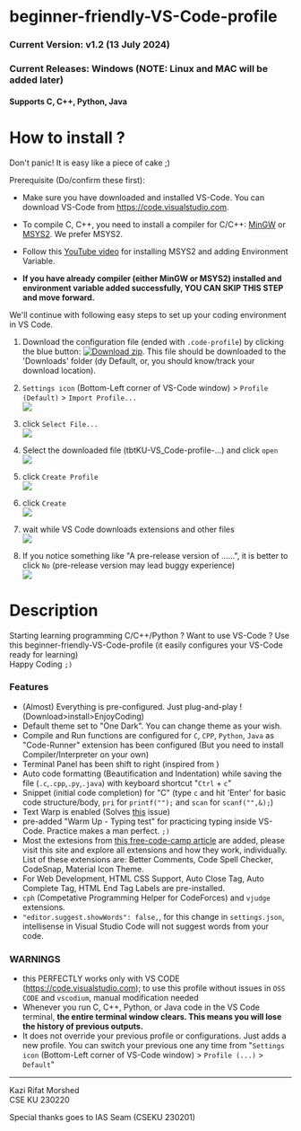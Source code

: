 # beginner-friendly-VS-Code-profile

### Current Version: v1.2 (13 July 2024)

### Current Releases: Windows (NOTE: Linux and MAC will be added later)

#### Supports C, C++, Python, Java

# How to install ?

Don't panic! It is easy like a piece of cake ;)

Prerequisite (Do/confirm these first):  

- Make sure you have downloaded and installed VS-Code. You can download VS-Code from <https://code.visualstudio.com>.

- To compile C, C++, you need to install a compiler for C/C++: [MinGW]() or [MSYS2](https://www.msys2.org). We prefer MSYS2.

- Follow this [YouTube video](https://youtu.be/hmlv-zgRFDs) for installing MSYS2 and adding Environment Variable.

- **If you have already compiler (either MinGW or MSYS2) installed and environment variable added successfully, YOU CAN SKIP THIS STEP and move forward.**

We'll continue with following easy steps to set up your coding environment in VS Code.

1. Download the configuration file (ended with `.code-profile`) by clicking the blue button: [![Download zip](https://custom-icon-badges.demolab.com/badge/-Download-blue?style=for-the-badge&logo=download&logoColor=white "Download file")](https://github.com/KaziRifatMorshed/beginner-friendly-VS-Code-profile/releases/download/v1.1/tbtKU-VS_Code-profile-v1.1-Windows.code-profile). This file should be downloaded to the 'Downloads' folder (dy Default, or, you should know/track your download location).

2. `Settings icon` (Bottom-Left corner of VS-Code window) > `Profile (Default)` > `Import Profile...`  
   ![](/img/img1.png)

3. click `Select File...`  
   ![](/img/img2.png)

4. Select the downloaded file (tbtKU-VS_Code-profile-...) and click `open`  
   ![](/img/img3.png)

5. click `Create Profile`  
   ![](/img/img4.png)

6. click `Create`  
   ![](/img/img5.png)
7. wait while VS Code downloads extensions and other files  
   ![](/img/img6.png)

8. If you notice something like "A pre-release version of ......", it is better to click `No` (pre-release version may lead buggy experience)  
   ![](/img/img7.png)

<!-- --- -->

# Description

Starting learning programming C/C++/Python ? Want to use VS-Code ? Use this beginner-friendly-VS-Code-profile (it easily configures your VS-Code ready for learning)  
Happy Coding `;)`

### Features

- (Almost) Everything is pre-configured. Just plug-and-play ! (Download>install>EnjoyCoding)
- Default theme set to "One Dark". You can change theme as your wish.
- Compile and Run functions are configured for `C`, `CPP`, `Python`, `Java` as "Code-Runner" extension has been configured (But you need to install Compiler/Interpreter on your own)
- Terminal Panel has been shift to right (inspired from )
- Auto code formatting (Beautification and Indentation) while saving the file (`.c`,`.cpp`,`.py`,`.java`) with keyboard shortcut "`Ctrl` + `c`"
- Snippet (initial code completion) for "C" (type `c` and hit 'Enter' for basic code structure/body, `pri` for `printf("");` and `scan` for `scanf("",&);`)
- Text Warp is enabled (Solves [this](https://www.google.com/url?sa=i&url=https%3A%2F%2Fstackoverflow.com%2Fquestions%2F31025502%2Fhow-can-i-switch-word-wrap-on-and-off-in-visual-studio-code&psig=AOvVaw05koewMaISImJONV6njPwX&ust=1719605582459000&source=images&cd=vfe&opi=89978449&ved=0CBEQjRxqFwoTCNjaspbM_IYDFQAAAAAdAAAAABAE) issue)
- pre-added "Warm Up - Typing test" for practicing typing inside VS-Code. Practice makes a man perfect. `;)`
- Most the extesions from [this free-code-camp article](https://www.freecodecamp.org/news/best-vscode-extensions/) are added, please visit this site and explore all extensions and how they work, individually. List of these extensions are: Better Comments, Code Spell Checker, CodeSnap, Material Icon Theme.
- For Web Development, HTML CSS Support, Auto Close Tag, Auto Complete Tag, HTML End Tag Labels are pre-installed.
- `cph` (Competative Programming Helper for CodeForces) and `vjudge` extensions.
- `"editor.suggest.showWords": false,`, for this change in `settings.json`, intellisense in Visual Studio Code will not suggest words from your code.


### WARNINGS

- this PERFECTLY works only with VS CODE (<https://code.visualstudio.com>); to use this profile without issues in `OSS CODE` and `vscodium`, manual modification needed
- Whenever you run C, C++, Python, or Java code in the VS Code terminal, **the entire terminal window clears. This means you will lose the history of previous outputs.**
- It does not override your previous profile or configurations. Just adds a new profile. You can switch your previous one any time from "`Settings icon` (Bottom-Left corner of VS-Code window) > `Profile (...)` > `Default`"

---

Kazi Rifat Morshed  
CSE KU 230220

Special thanks goes to IAS Seam (CSEKU 230201)

